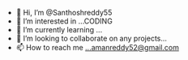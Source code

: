- 👋 Hi, I’m @Santhoshreddy55
- 👀 I’m interested in ...CODING
- 🌱 I’m currently learning ...
- 💞️ I’m looking to collaborate on any projects...
- 📫 How to reach me ...amanreddy52@gmail.com

<!---
Santhoshreddy55/Santhoshreddy55 is a ✨ special ✨ repository because its `README.md` (this file) appears on your GitHub profile.
You can click the Preview link to take a look at your changes.
--->
